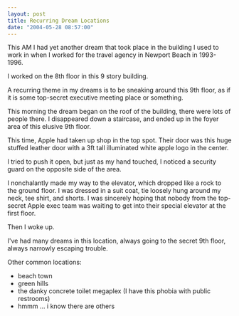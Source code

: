 ```yaml
---
layout: post
title: Recurring Dream Locations
date: "2004-05-28 08:57:00"
---
```


This AM I had yet another dream that took place in the building I
used to work in when I worked for the travel agency in Newport
Beach in 1993-1996.

I worked on the 8th floor in this 9 story building.

A recurring theme in my dreams is to be sneaking around this 9th
floor, as if it is some top-secret executive meeting place or
something.

This morning the dream began on the roof of the building, there
were lots of people there. I disappeared down a staircase, and
ended up in the foyer area of this elusive 9th floor.

This time, Apple had taken up shop in the top spot. Their door
was this huge stuffed leather door with a 3ft tall illuminated
white apple logo in the center.

I tried to push it open, but just as my hand touched, I noticed a
security guard on the opposite side of the area.

I nonchalantly made my way to the elevator, which dropped like a
rock to the ground floor. I was dressed in a suit coat, tie
loosely hung around my neck, tee shirt, and shorts. I was
sincerely hoping that nobody from the top-secret Apple exec team
was waiting to get into their special elevator at the first floor.

Then I woke up.

I've had many dreams in this location, always going to the secret
9th floor, always narrowly escaping trouble.

Other common locations:

<ul><li>beach town</li>
    <li>green hills</li>
    <li>the danky concrete toilet megaplex (I have this
phobia with public restrooms)
    <li>hmmm ... i know there are others
</ul>
